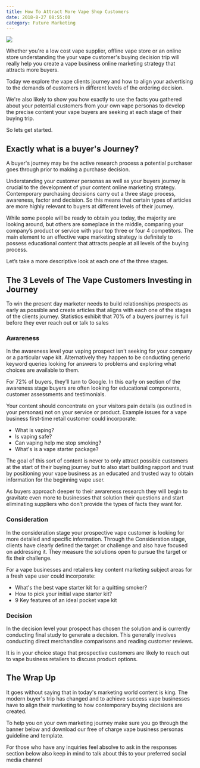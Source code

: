 ```yaml
---
title: How To Attract More Vape Shop Customers
date: 2018-8-27 08:55:00
category: Future Marketing
---
```


![](/images/6.jpg)

Whether you're a low cost vape supplier, offline vape store or an online store understanding the your vape customer's buying decision trip will really help you create a vape business online marketing strategy that attracts more buyers.

Today we explore the vape clients journey and how to align your advertising to the demands of customers in different levels of the ordering decision.

<!-- more -->

We're also likely to show you how exactly to use the facts you gathered about your potential customers from your own vape personas to develop the precise content your vape buyers are seeking at each stage of their buying trip.

So lets get started.

## Exactly what is a buyer's Journey?

A buyer's journey may be the active research process a potential purchaser goes through prior to making a purchase decision.

Understanding your customer personas as well as your buyers journey is crucial to the development of your content online marketing strategy. Contemporary purchasing decisions carry out a three stage process, awareness, factor and decision. So this means that certain types of articles are more highly relevant to buyers at different levels of their journey.

While some people will be ready to obtain you today, the majority are looking around, but others are someplace in the middle, comparing your company’s product or service with your top three or four 4 competitors. The main element to an effective vape marketing strategy is definitely to possess educational content that attracts people at all levels of the buying process.

Let’s take a more descriptive look at each one of the three stages.

## The 3 Levels of The Vape Customers Investing in Journey

To win the present day marketer needs to build relationships prospects as early as possible and create articles that aligns with each one of the stages of the clients journey. Statistics exhibit that 70% of a buyers journey is full before they ever reach out or talk to sales

### Awareness

In the awareness level your vaping prospect isn't seeking for your company or a particular vape kit. Alternatively they happen to be conducting generic keyword queries looking for answers to problems and exploring what choices are available to them.

For 72% of buyers, they’ll turn to Google. In this early on section of the awareness stage buyers are often looking for educational components, customer assessments and testimonials.

Your content should concentrate on your visitors pain details (as outlined in your personas) not on your service or product. Example issues for a vape business first-time retail customer could incorporate:

 - What is vaping?
 - Is vaping safe?
 - Can vaping help me stop smoking?
 - What's is a vape starter package?

The goal of this sort of content is never to only attract possible customers at the start of their buying journey but to also start building rapport and trust by positioning your vape business as an educated and trusted way to obtain information for the beginning vape user.

As buyers approach deeper to their awareness research they will begin to gravitate even more to businesses that solution their questions and start eliminating suppliers who don’t provide the types of facts they want for.

### Consideration

In the consideration stage your prospective vape customer is looking for more detailed and specific information. Through the Consideration stage, clients have clearly defined the target or challenge and also have focused on addressing it. They measure the solutions open to pursue the target or fix their challenge.

For a vape businesses and retailers key content marketing subject areas for a fresh vape user could incorporate:

 - What's the best vape starter kit for a quitting smoker?
 - How to pick your initial vape starter kit?
 - 9 Key features of an ideal pocket vape kit

### Decision 

In the decision level your prospect has chosen the solution and is currently conducting final study to generate a decision. This generally involves conducting direct merchandise comparisons and reading customer reviews.

It is in your choice stage that prospective customers are likely to reach out to vape business retailers to discuss product options. 

## The Wrap Up

It goes without saying that in today's marketing world content is king. The modern buyer's trip has changed and to achieve success vape businesses have to align their marketing to how contemporary buying decisions are created. 

To help you on your own marketing journey make sure you go through the banner below and download our free of charge vape business personas guideline and template.

For those who have any inquiries feel absolve to ask in the responses section below also keep in mind to talk about this to your preferred social media channel